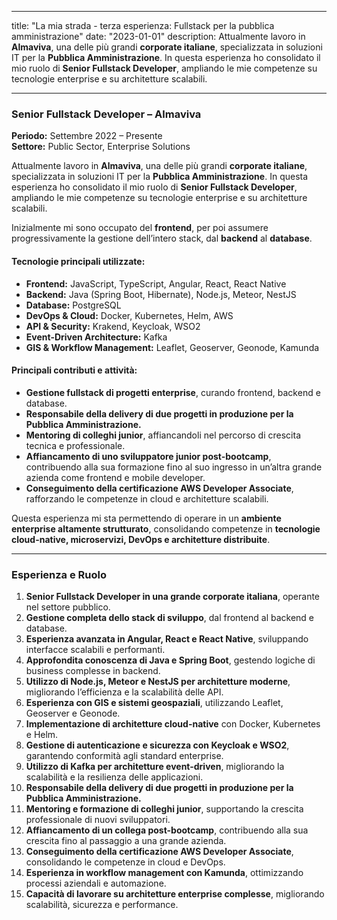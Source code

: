 
---
title: "La mia strada - terza esperienza: Fullstack per la pubblica amministrazione"
date: "2023-01-01"
description: Attualmente lavoro in **Almaviva**, una delle più grandi **corporate italiane**, specializzata in soluzioni IT per la **Pubblica Amministrazione**. In questa esperienza ho consolidato il mio ruolo di **Senior Fullstack Developer**, ampliando le mie competenze su tecnologie enterprise e su architetture scalabili. 

---

### **Senior Fullstack Developer – Almaviva**  
**Periodo:** Settembre 2022 – Presente  
**Settore:** Public Sector, Enterprise Solutions  

Attualmente lavoro in **Almaviva**, una delle più grandi **corporate italiane**, specializzata in soluzioni IT per la **Pubblica Amministrazione**. In questa esperienza ho consolidato il mio ruolo di **Senior Fullstack Developer**, ampliando le mie competenze su tecnologie enterprise e su architetture scalabili.  

Inizialmente mi sono occupato del **frontend**, per poi assumere progressivamente la gestione dell’intero stack, dal **backend** al **database**.  

#### **Tecnologie principali utilizzate:**  
- **Frontend:** JavaScript, TypeScript, Angular, React, React Native  
- **Backend:** Java (Spring Boot, Hibernate), Node.js, Meteor, NestJS  
- **Database:** PostgreSQL  
- **DevOps & Cloud:** Docker, Kubernetes, Helm, AWS  
- **API & Security:** Krakend, Keycloak, WSO2  
- **Event-Driven Architecture:** Kafka  
- **GIS & Workflow Management:** Leaflet, Geoserver, Geonode, Kamunda  

#### **Principali contributi e attività:**  
- **Gestione fullstack di progetti enterprise**, curando frontend, backend e database.  
- **Responsabile della delivery di due progetti in produzione per la Pubblica Amministrazione.**  
- **Mentoring di colleghi junior**, affiancandoli nel percorso di crescita tecnica e professionale.  
- **Affiancamento di uno sviluppatore junior post-bootcamp**, contribuendo alla sua formazione fino al suo ingresso in un’altra grande azienda come frontend e mobile developer.  
- **Conseguimento della certificazione AWS Developer Associate**, rafforzando le competenze in cloud e architetture scalabili.  

Questa esperienza mi sta permettendo di operare in un **ambiente enterprise altamente strutturato**, consolidando competenze in **tecnologie cloud-native, microservizi, DevOps e architetture distribuite**.  

---

### **Esperienza e Ruolo**  
1. **Senior Fullstack Developer in una grande corporate italiana**, operante nel settore pubblico.  
2. **Gestione completa dello stack di sviluppo**, dal frontend al backend e database.  
3. **Esperienza avanzata in Angular, React e React Native**, sviluppando interfacce scalabili e performanti.  
4. **Approfondita conoscenza di Java e Spring Boot**, gestendo logiche di business complesse in backend.  
5. **Utilizzo di Node.js, Meteor e NestJS per architetture moderne**, migliorando l’efficienza e la scalabilità delle API.  
6. **Esperienza con GIS e sistemi geospaziali**, utilizzando Leaflet, Geoserver e Geonode.  
7. **Implementazione di architetture cloud-native** con Docker, Kubernetes e Helm.  
8. **Gestione di autenticazione e sicurezza con Keycloak e WSO2**, garantendo conformità agli standard enterprise.  
9. **Utilizzo di Kafka per architetture event-driven**, migliorando la scalabilità e la resilienza delle applicazioni.  
10. **Responsabile della delivery di due progetti in produzione per la Pubblica Amministrazione.**  
11. **Mentoring e formazione di colleghi junior**, supportando la crescita professionale di nuovi sviluppatori.  
12. **Affiancamento di un collega post-bootcamp**, contribuendo alla sua crescita fino al passaggio a una grande azienda.  
13. **Conseguimento della certificazione AWS Developer Associate**, consolidando le competenze in cloud e DevOps.  
14. **Esperienza in workflow management con Kamunda**, ottimizzando processi aziendali e automazione.  
15. **Capacità di lavorare su architetture enterprise complesse**, migliorando scalabilità, sicurezza e performance.  